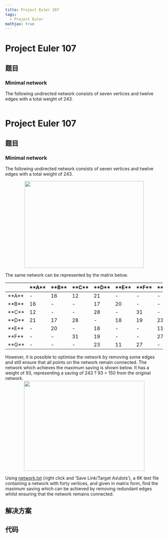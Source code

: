 ```yaml
---
title: Project Euler 107
tags:
  - Project Euler
mathjax: true
---
```

<escape><!-- more --></escape>
    
# Project Euler 107
## 题目
### Minimal network

The following undirected network consists of seven vertices and twelve edges with a total weight of 243.
<div class="center">
<img src="project/images/p107_1.png" class="dark_img" alt="" /><br />

# Project Euler 107
## 题目
### Minimal network
The following undirected network consists of seven vertices and twelve edges with a total weight of 243.
<center><img src="https://projecteuler.net/project/images/p107_1.gif" width="381" height="278" alt=""></center>

The same network can be represented by the matrix below.
<table>
<thead>
<tr>
<th>&nbsp;</th>
<th>**A**</th>
<th>**B**</th>
<th>**C**</th>
<th>**D**</th>
<th>**E**</th>
<th>**F**</th>
<th>**G**</th>
</tr>
</thead>
<tbody><tr>
<td>**A**</td>
<td>-</td>
<td>16</td>
<td>12</td>
<td>21</td>
<td>-</td>
<td>-</td>
<td>-</td>
</tr>
<tr>
<td>**B**</td>
<td>16</td>
<td>-</td>
<td>-</td>
<td>17</td>
<td>20</td>
<td>-</td>
<td>-</td>
</tr>
<tr>
<td>**C**</td>
<td>12</td>
<td>-</td>
<td>-</td>
<td>28</td>
<td>-</td>
<td>31</td>
<td>-</td>
</tr>
<tr>
<td>**D**</td>
<td>21</td>
<td>17</td>
<td>28</td>
<td>-</td>
<td>18</td>
<td>19</td>
<td>23</td>
</tr>
<tr>
<td>**E**</td>
<td>-</td>
<td>20</td>
<td>-</td>
<td>18</td>
<td>-</td>
<td>-</td>
<td>11</td>
</tr>
<tr>
<td>**F**</td>
<td>-</td>
<td>-</td>
<td>31</td>
<td>19</td>
<td>-</td>
<td>-</td>
<td>27</td>
</tr>
<tr>
<td>**G**</td>
<td>-</td>
<td>-</td>
<td>-</td>
<td>23</td>
<td>11</td>
<td>27</td>
<td>-</td>
</tr>
</tbody></table>
However, it is possible to optimise the network by removing some edges and still ensure that all points on the network remain connected. The network which achieves the maximum saving is shown below. It has a weight of 93, representing a saving of 243 ? 93 = 150 from the original network.
<center><img src="https://projecteuler.net/project/images/p107_2.gif" width="385" height="288" alt=""></center>

Using <a href="https://projecteuler.net/project/resources/p107_network.txt" target="_blank" rel="noopener">network.txt</a> (right click and ‘Save Link/Target As\dots’), a 6K text file containing a network with forty vertices, and given in matrix form, find the maximum saving which can be achieved by removing redundant edges whilst ensuring that the network remains connected.


## 解决方案


## 代码


